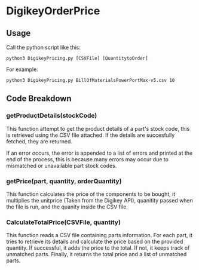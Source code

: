 # DigikeyOrderPrice

## Usage

Call the python script like this:

```
python3 DigikeyPricing.py [CSVFile] [QuantitytoOrder]
```
For example:

```
python3 DigikeyPricing.py BillOfMaterialsPowerPortMax-v5.csv 10
```

## Code Breakdown

### getProductDetails(stockCode)

This function attempt to get the product details of a part's stock code, this is retrieved using the CSV file attached.
If the details are succesfully fetched, they are returned.

If an error occurs, the error is appended to a list of errors and printed at the end of the process, this is because many errors may occur due to mismatched or unavailable part stock codes.

### getPrice(part, quantity, orderQuantity)

This function calculates the price of the components to be bought, it multiplies the unitprice (Taken from the Digikey API), quanitity passed when the file is run, and the quanity inside the CSV file.

### CalculateTotalPrice(CSVFile, quantity)

This function reads a CSV file containing parts information. 
For each part, it tries to retrieve its details and calculate the price based on the provided quantity. 
If successful, it adds the price to the total. If not, it keeps track of unmatched parts. 
Finally, it returns the total price and a list of unmatched parts.
